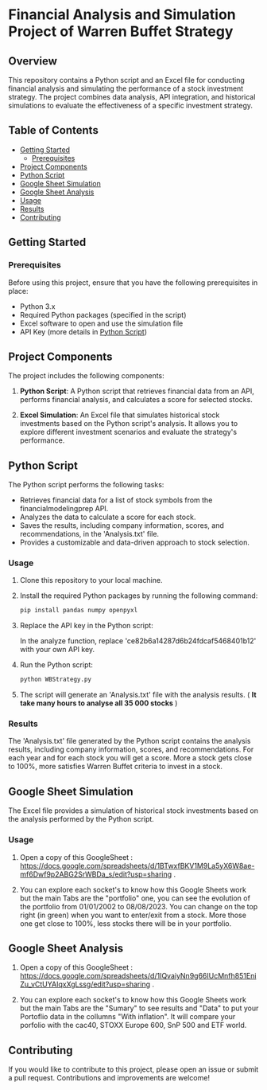 # Financial Analysis and Simulation Project of Warren Buffet Strategy

## Overview

This repository contains a Python script and an Excel file for conducting financial analysis and simulating the performance of a stock investment strategy. The project combines data analysis, API integration, and historical simulations to evaluate the effectiveness of a specific investment strategy.

## Table of Contents

- [Getting Started](#getting-started)
  - [Prerequisites](#prerequisites)
- [Project Components](#project-components)
- [Python Script](#python-script)
- [Google Sheet Simulation](#google-simulation)
- [Google Sheet Analysis](#google-analysis)
- [Usage](#usage)
- [Results](#results)
- [Contributing](#contributing)

## Getting Started

### Prerequisites

Before using this project, ensure that you have the following prerequisites in place:

- Python 3.x
- Required Python packages (specified in the script)
- Excel software to open and use the simulation file
- API Key (more details in [Python Script](#python-script))

## Project Components

The project includes the following components:

1. **Python Script**: A Python script that retrieves financial data from an API, performs financial analysis, and calculates a score for selected stocks.

2. **Excel Simulation**: An Excel file that simulates historical stock investments based on the Python script's analysis. It allows you to explore different investment scenarios and evaluate the strategy's performance.

## Python Script

The Python script performs the following tasks:

- Retrieves financial data for a list of stock symbols from the financialmodelingprep API.
- Analyzes the data to calculate a score for each stock.
- Saves the results, including company information, scores, and recommendations, in the 'Analysis.txt' file.
- Provides a customizable and data-driven approach to stock selection.

### Usage

1. Clone this repository to your local machine.

2. Install the required Python packages by running the following command:

   ```bash
   pip install pandas numpy openpyxl
   ```

3.  Replace the API key in the Python script:

    In the analyze function, replace 'ce82b6a14287d6b24fdcaf5468401b12' with your own API key.

4. Run the Python script:

   ```bash
   python WBStrategy.py
   ```

5. The script will generate an 'Analysis.txt' file with the analysis results. ( **It take many hours to analyse all 35 000 stocks** )

### Results

The 'Analysis.txt' file generated by the Python script contains the analysis results, including company information, scores, and recommendations. For each year and for each stock you will get a score. More a stock gets close to 100%, more satisfies Warren Buffet criteria to invest in a stock.

## Google Sheet Simulation

The Excel file provides a simulation of historical stock investments based on the analysis performed by the Python script.

### Usage

1. Open a copy of this GoogleSheet : https://docs.google.com/spreadsheets/d/1BTwxfBKV1M9La5yX6W8ae-mf6Dwf9p2ABG2SrWBDa_s/edit?usp=sharing .

2. You can explore each socket's to know how this Google Sheets work but the main Tabs are the "portfolio" one, you can see the evolution of the portfolio from 01/01/2002 to 08/08/2023. You can change on the top right (in green) when you want to enter/exit from a stock. More those one get close to 100%, less stocks there will be in your portfolio.

## Google Sheet Analysis

1. Open a copy of this GoogleSheet : https://docs.google.com/spreadsheets/d/1IQvaiyNn9g66IUcMnfh851EniZu_vCtUYAIqxXgLssg/edit?usp=sharing .

2. You can explore each socket's to know how this Google Sheets work but the main Tabs are the "Sumary" to see results and "Data" to put your Portoflio data in the collumns "With inflation". It will compare your porfolio with the cac40, STOXX Europe 600, SnP 500 and ETF world.

## Contributing

If you would like to contribute to this project, please open an issue or submit a pull request. Contributions and improvements are welcome!
